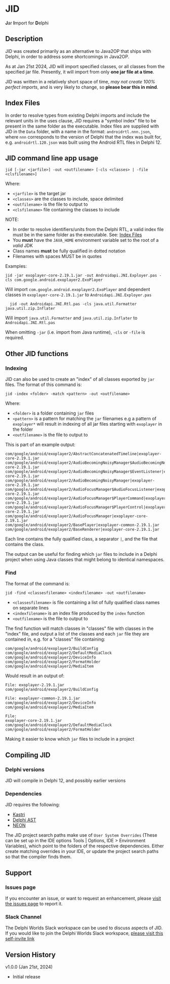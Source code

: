 # JID

**J**ar **I**mport for **D**elphi

## Description

JID was created primarily as an alternative to Java2OP that ships with Delphi, in order to address some shortcomings in Java2OP.

As at Jan 21st 2024, JID will import specified classes, or all classes from the specified jar file. Presently, it will import from only **one jar file at a time**.

JID was written in a relatively short space of time, *may not create 100% perfect imports*, and is very likely to change, so **please bear this in mind**.

## Index Files

In order to resolve types from existing Delphi imports and include the relevant units in the uses clause, JID requires a "symbol index" file to be present in the same folder as the executable.  Index files are supplied with JID in the `Data` folder, with a name in the format: `androidrtl.nnn.json`, where `nnn` corresponds to the version of Delphi that the index was built for, e.g. `androidrtl.120.json` was built using the Android RTL files in Delphi 12.

## JID command line app usage

```
jid [-jar <jarfile>] -out <outfilename> [-cls <classes> | -file <clsfilename>]
```

Where:

* `<jarfile>` is the target jar
* `<classes>` are the classes to include, space delimited
* `<outfilename>` is the file to output to
* `<clsfilename>` file containing the classes to include

NOTE:

* In order to resolve identifiers/units from the Delphi RTL, a valid index file must be in the same folder as the executable. See: [Index Files](#index-files)
* You **must** have the `JAVA_HOME` environment variable set to the root of a *valid* JDK
* Class names **must** be fully qualified in dotted notation
* Filenames with spaces MUST be in quotes

Examples:

```
jid -jar exoplayer-core-2.19.1.jar -out Androidapi.JNI.Exployer.pas -cls com.google.android.exoplayer2.ExoPlayer
```

Will import `com.google.android.exoplayer2.ExoPlayer` and dependent classes in `exoplayer-core-2.19.1.jar` to `Androidapi.JNI.Exployer.pas`

```
  jid -out Androidapi.JNI.Rtl.pas -cls java.util.Formatter java.util.zip.Inflater
```

Will import `java.util.Formatter` and `java.util.zip.Inflater` to `Androidapi.JNI.Rtl.pas`

When omitting `-jar` (i.e. import from Java runtime), `-cls` or `-file` is required.

## Other JID functions

### Indexing

JID can also be used to create an "index" of all classes exported by `jar` files. The format of this command is:

```
jid -index <folder> -match <pattern> -out <outfilename>
```

Where:

* `<folder>` is a folder containing `jar` files
* `<pattern>` is a pattern for matching the `jar` filenames e.g a pattern of `exoplayer*` will result in indexing of all jar files starting with `exoplayer` in the folder
* `<outfilename>` is the file to output to

This is part of an example output:

```
com/google/android/exoplayer2/AbstractConcatenatedTimeline|exoplayer-core-2.19.1.jar
com/google/android/exoplayer2/AudioBecomingNoisyManager$AudioBecomingNoisyReceiver|exoplayer-core-2.19.1.jar
com/google/android/exoplayer2/AudioBecomingNoisyManager$EventListener|exoplayer-core-2.19.1.jar
com/google/android/exoplayer2/AudioBecomingNoisyManager|exoplayer-core-2.19.1.jar
com/google/android/exoplayer2/AudioFocusManager$AudioFocusListener|exoplayer-core-2.19.1.jar
com/google/android/exoplayer2/AudioFocusManager$PlayerCommand|exoplayer-core-2.19.1.jar
com/google/android/exoplayer2/AudioFocusManager$PlayerControl|exoplayer-core-2.19.1.jar
com/google/android/exoplayer2/AudioFocusManager|exoplayer-core-2.19.1.jar
com/google/android/exoplayer2/BasePlayer|exoplayer-common-2.19.1.jar
com/google/android/exoplayer2/BaseRenderer|exoplayer-core-2.19.1.jar
```

Each line contains the fully qualified class, a separator `|`, and the file that contains the class.

The output can be useful for finding which `jar` files to include in a Delphi project when using Java classes that might belong to identical namespaces.
   
### Find

The format of the command is:

```
jid -find <classesfilename> <indexfilename> -out <outfilename>
```

* `<classesfilename>` is file containing a list of fully qualified class names on separate lines
* `<indexfilename>` is an index file produced by the `index` function 
* `<outfilename>` is the file to output to

The find function will match classes in "classes" file with classes in the "index" file, and output a list of the classes and each `jar` file they are contained in, e.g. for a "classes" file containing:

```
com/google/android/exoplayer2/BuildConfig
com/google/android/exoplayer2/DefaultMediaClock
com/google/android/exoplayer2/DeviceInfo
com/google/android/exoplayer2/FormatHolder
com/google/android/exoplayer2/MediaItem
```

Would result in an output of:

```
File: exoplayer-2.19.1.jar
com/google/android/exoplayer2/BuildConfig

File: exoplayer-common-2.19.1.jar
com/google/android/exoplayer2/DeviceInfo
com/google/android/exoplayer2/MediaItem

File:
exoplayer-core-2.19.1.jar
com/google/android/exoplayer2/DefaultMediaClock
com/google/android/exoplayer2/FormatHolder
```

Making it easier to know which `jar` files to include in a project

## Compiling JID

### Delphi versions

JID will compile in Delphi 12, and possibly earlier versions

### Dependencies

JID requires the following:

* [Kastri](https://github.com/DelphiWorlds/Kastri)
* [Delphi AST](https://github.com/RomanYankovsky/DelphiAST)
* [NEON](https://github.com/paolo-rossi/delphi-neon)

The JID project search paths make use of `User System Overrides` (These can be set up in the IDE options Tools | Options, IDE > Environment Variables), which point to the folders of the respective dependencies. Either create matching overrides in your IDE, or update the project search paths so that the compiler finds them.

## Support

### Issues page

If you encounter an issue, or want to request an enhancement, please [visit the issues page](https://github.com/DelphiWorlds/JID/issues) to report it.

### Slack Channel

The Delphi Worlds Slack workspace can be used to discuss aspects of JID. If you would like to join the Delphi Worlds Slack workspace, [please visit this self-invite link](https://slack.delphiworlds.com)

## Version History

v1.0.0 (Jan 21st, 2024)

* Initial release
